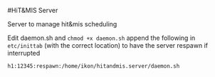 #HiT&MIS Server

Server to manage hit&mis scheduling

Edit daemon.sh and `chmod +x daemon.sh` append the following in `etc/inittab` (with the correct location) to have the server respawn if interrupted

	h1:12345:respawn:/home/ikon/hitandmis.server/daemon.sh
